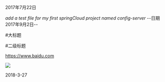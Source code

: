 2017年7月22日

*add a test file for my first springCloud project named config-server*
--日期 2017年9月2日--

#大标题

#二级标题

https://www.baidu.com

![](img0.bdstatic.com/static/searchresult/img/logo-2X_b99594a.png)

2018-3-27
